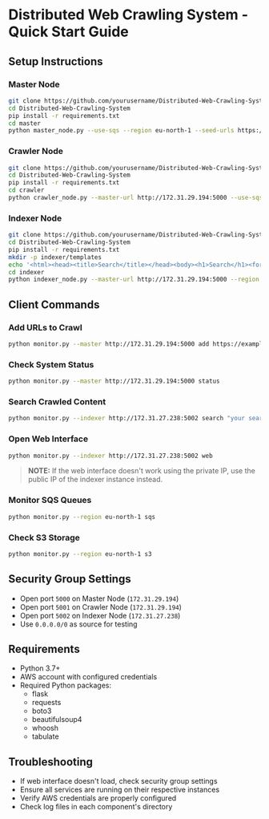 # Distributed Web Crawling System - Quick Start Guide

## Setup Instructions

### Master Node

```bash
git clone https://github.com/yourusername/Distributed-Web-Crawling-System.git
cd Distributed-Web-Crawling-System
pip install -r requirements.txt
cd master
python master_node.py --use-sqs --region eu-north-1 --seed-urls https://example.com
```

### Crawler Node

```bash
git clone https://github.com/yourusername/Distributed-Web-Crawling-System.git
cd Distributed-Web-Crawling-System
pip install -r requirements.txt
cd crawler
python crawler_node.py --master-url http://172.31.29.194:5000 --use-sqs --region eu-north-1
```

### Indexer Node

```bash
git clone https://github.com/yourusername/Distributed-Web-Crawling-System.git
cd Distributed-Web-Crawling-System
pip install -r requirements.txt
mkdir -p indexer/templates
echo '<html><head><title>Search</title></head><body><h1>Search</h1><form action="/" method="get"><input type="text" name="q" value="{{query}}"><input type="submit" value="Search"></form>{% if results %}<h2>Results</h2><ul>{% for result in results %}<li><a href="{{result.url}}">{{result.title}}</a><p>{{result.snippet|safe}}</p></li>{% endfor %}</ul>{% endif %}</body></html>' > indexer/templates/search.html
cd indexer
python indexer_node.py --master-url http://172.31.29.194:5000 --region eu-north-1
```

## Client Commands

### Add URLs to Crawl

```bash
python monitor.py --master http://172.31.29.194:5000 add https://example.com https://wikipedia.org
```

### Check System Status

```bash
python monitor.py --master http://172.31.29.194:5000 status
```

### Search Crawled Content

```bash
python monitor.py --indexer http://172.31.27.238:5002 search "your search query"
```

### Open Web Interface

```bash
python monitor.py --indexer http://172.31.27.238:5002 web
```

> **NOTE:** If the web interface doesn't work using the private IP, use the public IP of the indexer instance instead.

### Monitor SQS Queues

```bash
python monitor.py --region eu-north-1 sqs
```

### Check S3 Storage

```bash
python monitor.py --region eu-north-1 s3
```

## Security Group Settings

- Open port `5000` on Master Node (`172.31.29.194`)
- Open port `5001` on Crawler Node (`172.31.29.194`)
- Open port `5002` on Indexer Node (`172.31.27.238`)
- Use `0.0.0.0/0` as source for testing

## Requirements

- Python 3.7+
- AWS account with configured credentials
- Required Python packages:
  - flask
  - requests
  - boto3
  - beautifulsoup4
  - whoosh
  - tabulate

## Troubleshooting

- If web interface doesn't load, check security group settings
- Ensure all services are running on their respective instances
- Verify AWS credentials are properly configured
- Check log files in each component's directory
